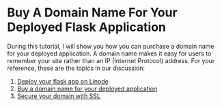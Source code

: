# Buy A Domain Name For Your Deployed Flask Application

During this tutorial, I will show you how you can purchase a domain name for your deployed application. A domain name makes it easy for users to remember your site rather than an IP (Internet Protocol) address. For your reference, these are the topics in our discussion:

1. [Deploy your flask app on Linode](/linode/deploy_on_linode.md)
2. [Buy a domain name for your deployed application](/linode/buy_domain.md)
3. [Secure your domain with SSL](/linode/secure_domain_with_ssl.md)